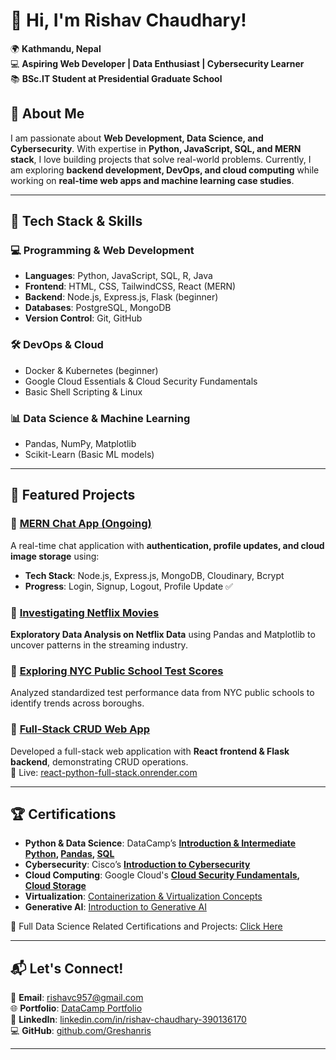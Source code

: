 # 👋 Hi, I'm Rishav Chaudhary!

🌍 **Kathmandu, Nepal**  
💻 **Aspiring Web Developer | Data Enthusiast | Cybersecurity Learner**  
📚 **BSc.IT Student at Presidential Graduate School**  

## 🚀 About Me  
I am passionate about **Web Development, Data Science, and Cybersecurity**. With expertise in **Python, JavaScript, SQL, and MERN stack**, I love building projects that solve real-world problems. Currently, I am exploring **backend development, DevOps, and cloud computing** while working on **real-time web apps and machine learning case studies**.  

---

## 🔧 Tech Stack & Skills  

### 💻 **Programming & Web Development**  
- **Languages**: Python, JavaScript, SQL, R, Java  
- **Frontend**: HTML, CSS, TailwindCSS, React (MERN)  
- **Backend**: Node.js, Express.js, Flask (beginner)  
- **Databases**: PostgreSQL, MongoDB  
- **Version Control**: Git, GitHub  

### 🛠 **DevOps & Cloud**  
- Docker & Kubernetes (beginner)  
- Google Cloud Essentials & Cloud Security Fundamentals  
- Basic Shell Scripting & Linux  

### 📊 **Data Science & Machine Learning**  
- Pandas, NumPy, Matplotlib  
- Scikit-Learn (Basic ML models)  

---

## 📌 Featured Projects  

### 🔹 [MERN Chat App (Ongoing)](https://github.com/Greshanris/mern-chat-app)  
A real-time chat application with **authentication, profile updates, and cloud image storage** using:  
- **Tech Stack**: Node.js, Express.js, MongoDB, Cloudinary, Bcrypt  
- **Progress**: Login, Signup, Logout, Profile Update ✅  

### 🔹 [Investigating Netflix Movies](https://github.com/Arish-hub/Investigation-Netflix-Movies)  
**Exploratory Data Analysis on Netflix Data** using Pandas and Matplotlib to uncover patterns in the streaming industry.  

### 🔹 [Exploring NYC Public School Test Scores](https://github.com/Greshanris/Exploring-NYC-Public-School-Test-Result-Scores)  
Analyzed standardized test performance data from NYC public schools to identify trends across boroughs.  

### 🔹 [Full-Stack CRUD Web App](https://github.com/Greshanris/react-python-full-stack)  
Developed a full-stack web application with **React frontend & Flask backend**, demonstrating CRUD operations.  
🔗 Live: [react-python-full-stack.onrender.com](https://react-python-full-stack.onrender.com/)  

---

## 🏆 Certifications  
- **Python & Data Science**: DataCamp’s **[Introduction & Intermediate Python](https://www.datacamp.com/statement-of-accomplishment/course/a3953a869c3080f16e27e1cb95a54dea0fea0e97?raw=1), [Pandas](https://www.datacamp.com/statement-of-accomplishment/course/9f878ca42f6e8f40334d40166633fe7296a0da3b?raw=1), [SQL](https://www.datacamp.com/statement-of-accomplishment/course/7590c50f1c16c3420fee01ef5f237a53ca8efed7?raw=1)**  
- **Cybersecurity**: Cisco’s **[Introduction to Cybersecurity](https://www.credly.com/badges/3708128e-b601-4885-9d26-16c92d7ceaaf/linked_in_profile)**  
- **Cloud Computing**: Google Cloud's **[Cloud Security Fundamentals](https://www.credly.com/badges/37ee6e19-e7a8-42c6-b143-356b27590944/linked_in_profile), [Cloud Storage](https://www.credly.com/badges/29005bbf-95e9-4c9c-a1c9-6f109879384d/linked_in_profile)**  
- **Virtualization**: [Containerization & Virtualization Concepts](https://www.datacamp.com/statement-of-accomplishment/course/4a915b48b188ae6f4ad039e11bd485ac93ae2178?raw=1)
- **Generative AI**: [Introduction to Generative AI](https://www.cloudskillsboost.google/public_profiles/3afcefe2-6788-48ea-b6f8-3fe7c4b63d2c/badges/13652382?utm_medium=social&utm_source=linkedin&utm_campaign=ql-social-share)

📜 Full Data Science Related Certifications and Projects: [Click Here](https://www.datacamp.com/portfolio/rishavchaudhary226)

---

## 📬 Let's Connect!  
📩 **Email**: [rishavc957@gmail.com](mailto:rishavc957@gmail.com)  
🌐 **Portfolio**: [DataCamp Portfolio](https://www.datacamp.com/portfolio/rishavchaudhary226)  
🔗 **LinkedIn**: [linkedin.com/in/rishav-chaudhary-390136170](https://www.linkedin.com/in/rishav-chaudhary-390136170/)  
💻 **GitHub**: [github.com/Greshanris](https://github.com/Greshanris)  

---
